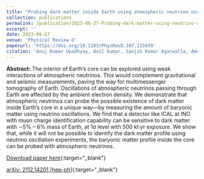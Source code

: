 ```yaml
---
title: "Probing dark matter inside Earth using atmospheric neutrino oscillations at INO-ICAL"
collection: publications
permalink: /publication/2023-06-27-Probing-dark-matter-using-neutrino-oscillations
excerpt: ''
date: 2023-06-27
venue: 'Physical Review D'
paperurl: 'https://doi.org/10.1103/PhysRevD.107.115030'
citation: 'Anuj Kumar Upadhyay, Anil Kumar, Sanjib Kumar Agarwalla, Amol Dighe, &quot;Probing dark matter inside Earth using atmospheric neutrino oscillations at INO-ICAL&quot;, <i>Physical Review D</i>, 107 (2023) 11, 115030.'
---
```


**Abstract:** The interior of Earth’s core can be explored using weak interactions of atmospheric neutrinos. This would complement gravitational and seismic measurements, paving the way for multimessenger tomography of Earth. Oscillations of atmospheric neutrinos passing through Earth are affected by the ambient electron density. We demonstrate that atmospheric neutrinos can probe the possible existence of dark matter inside Earth’s core in a unique way—by measuring the amount of baryonic matter using neutrino oscillations. We find that a detector like ICAL at INO with muon charge identification capability can be sensitive to dark matter with ∼5% – 6% mass of Earth, at 1σ level with 500 kt·yr exposure. We show that, while it will not be possible to identify the dark matter profile using neutrino oscillation experiments, the baryonic matter profile inside the core can be probed with atmospheric neutrinos.
 
[Download paper here](https://doi.org/10.1103/PhysRevD.107.115030){:target="_blank"}

[arXiv: 2112.14201 [hep-ph]](https://arxiv.org/abs/2112.14201){:target="_blank"}
